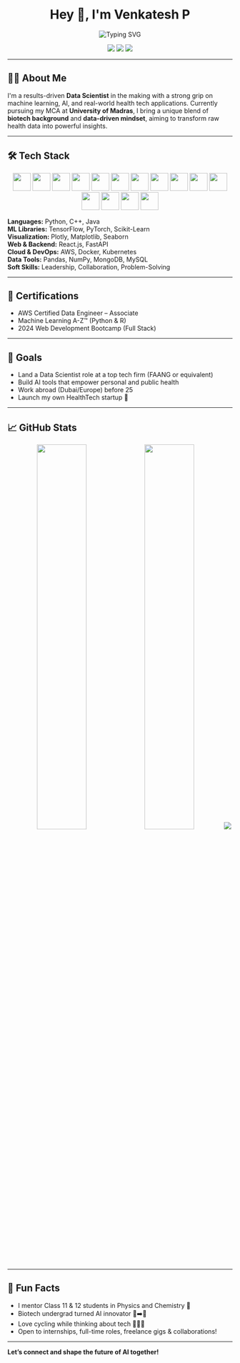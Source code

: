<h1 align="center">Hey 👋, I'm Venkatesh P</h1>

<p align="center">
    <img src="https://readme-typing-svg.demolab.com?font=Fira+Code&size=22&pause=1000&color=00BFFF&width=435&lines=Data+Scientist+%7C+ML+Engineer+%7C+Data+Analyst;HealthTech+Innovator+%7C+Biotech+Enthusiast;Pythonic+Problem+Solver+%7C+AI+Ethics+Advocate" alt="Typing SVG" />
</p>

<p align="center">
    <a href="https://github.com/venkatesh-hyper"><img src="https://img.shields.io/github/followers/venkatesh-hyper?label=Follow&style=social"></a>
    <a href="https://www.linkedin.com/in/venkatesh-ml/"><img src="https://img.shields.io/badge/-LinkedIn-blue?logo=linkedin&style=flat"></a>
    <a href="mailto:venkateshpvnky9@gmail.com"><img src="https://img.shields.io/badge/-Email-red?logo=gmail&style=flat"></a>
</p>

---

## 👨‍💻 About Me

I'm a results-driven **Data Scientist** in the making with a strong grip on machine learning, AI, and real-world health tech applications. Currently pursuing my MCA at **University of Madras**, I bring a unique blend of **biotech background** and **data-driven mindset**, aiming to transform raw health data into powerful insights.

---

## 🛠️ Tech Stack

<p align="center">
    <img src="https://cdn.jsdelivr.net/gh/devicons/devicon/icons/python/python-original.svg" width="40" />
    <img src="https://cdn.jsdelivr.net/gh/devicons/devicon/icons/tensorflow/tensorflow-original.svg" width="40" />
    <img src="https://cdn.jsdelivr.net/gh/devicons/devicon/icons/pytorch/pytorch-original.svg" width="40" />
    <img src="https://cdn.jsdelivr.net/gh/devicons/devicon/icons/scikitlearn/scikitlearn-original.svg" width="40" />
    <img src="https://cdn.jsdelivr.net/gh/devicons/devicon/icons/pandas/pandas-original.svg" width="40" />
    <img src="https://cdn.jsdelivr.net/gh/devicons/devicon/icons/numpy/numpy-original.svg" width="40" />
    <img src="https://cdn.jsdelivr.net/gh/devicons/devicon/icons/matplotlib/matplotlib-original.svg" width="40" />
    <img src="https://cdn.jsdelivr.net/gh/devicons/devicon/icons/seaborn/seaborn-original.svg" width="40" />
    <img src="https://cdn.jsdelivr.net/gh/devicons/devicon/icons/plotly/plotly-original.svg" width="40" />
    <img src="https://cdn.jsdelivr.net/gh/devicons/devicon/icons/fastapi/fastapi-original.svg" width="40" />
    <img src="https://cdn.jsdelivr.net/gh/devicons/devicon/icons/react/react-original.svg" width="40" />
    <img src="https://cdn.jsdelivr.net/gh/devicons/devicon/icons/docker/docker-original.svg" width="40" />
    <img src="https://cdn.jsdelivr.net/gh/devicons/devicon/icons/amazonwebservices/amazonwebservices-original.svg" width="40" />
    <img src="https://cdn.jsdelivr.net/gh/devicons/devicon/icons/mongodb/mongodb-original.svg" width="40" />
    <img src="https://cdn.jsdelivr.net/gh/devicons/devicon/icons/jupyter/jupyter-original.svg" width="40" />
</p>

**Languages:** Python, C++, Java  
**ML Libraries:** TensorFlow, PyTorch, Scikit-Learn  
**Visualization:** Plotly, Matplotlib, Seaborn  
**Web & Backend:** React.js, FastAPI  
**Cloud & DevOps:** AWS, Docker, Kubernetes  
**Data Tools:** Pandas, NumPy, MongoDB, MySQL  
**Soft Skills:** Leadership, Collaboration, Problem-Solving

---

## 📜 Certifications

- AWS Certified Data Engineer – Associate  
- Machine Learning A-Z™ (Python & R)  
- 2024 Web Development Bootcamp (Full Stack)

---

## 🎯 Goals

- Land a Data Scientist role at a top tech firm (FAANG or equivalent)  
- Build AI tools that empower personal and public health  
- Work abroad (Dubai/Europe) before 25  
- Launch my own HealthTech startup 🚀

---

## 📈 GitHub Stats

<p align="center">
    <img src="https://github-readme-stats.vercel.app/api?username=venkatesh-hyper&show_icons=true&theme=tokyonight" width="47%" />
    <img src="https://github-readme-streak-stats.herokuapp.com/?user=venkatesh-hyper&theme=tokyonight" width="47%" />
    <img src="https://github-readme-stats.vercel.app/api/top-langs/?username=venkatesh-hyper&layout=compact&theme=tokyonight" width 47% />
    

</p>

---

## 💬 Fun Facts

- I mentor Class 11 & 12 students in Physics and Chemistry 🧪  
- Biotech undergrad turned AI innovator 🧬➡️🤖  
- Love cycling while thinking about tech 🚴‍♂️💡  
- Open to internships, full-time roles, freelance gigs & collaborations!

---

**Let’s connect and shape the future of AI together!**
